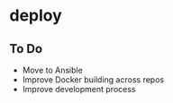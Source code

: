 # deploy

## To Do

* Move to Ansible
* Improve Docker building across repos
* Improve development process